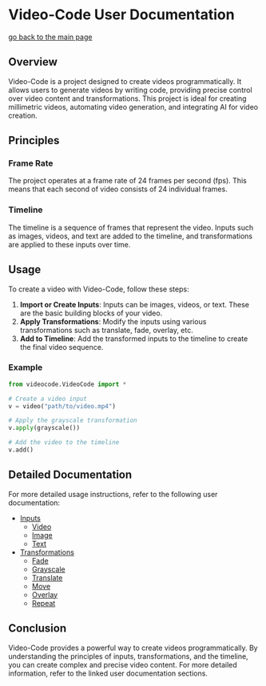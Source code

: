 # Video-Code User Documentation

[go back to the main page](../README.md)

## Overview

Video-Code is a project designed to create videos programmatically. It allows users to generate videos by writing code, providing precise control over video content and transformations. This project is ideal for creating millimetric videos, automating video generation, and integrating AI for video creation.

## Principles

### Frame Rate
The project operates at a frame rate of 24 frames per second (fps). This means that each second of video consists of 24 individual frames.

### Timeline
The timeline is a sequence of frames that represent the video. Inputs such as images, videos, and text are added to the timeline, and transformations are applied to these inputs over time.

## Usage

To create a video with Video-Code, follow these steps:

1. **Import or Create Inputs**: Inputs can be images, videos, or text. These are the basic building blocks of your video.
2. **Apply Transformations**: Modify the inputs using various transformations such as translate, fade, overlay, etc.
3. **Add to Timeline**: Add the transformed inputs to the timeline to create the final video sequence.

### Example

```python
from videocode.VideoCode import *

# Create a video input
v = video("path/to/video.mp4")

# Apply the grayscale transformation
v.apply(grayscale())

# Add the video to the timeline
v.add()
```

## Detailed Documentation

For more detailed usage instructions, refer to the following user documentation:

- [Inputs](inputs/inputs.md)
  - [Video](inputs/video.md)
  - [Image](inputs/image.md)
  - [Text](inputs/text.md)
- [Transformations](transformation/transformation.md)
  - [Fade](transformation/fade.md)
  - [Grayscale](transformation/grayscale.md)
  - [Translate](transformation/translate.md)
  - [Move](transformation/move.md)
  - [Overlay](transformation/overlay.md)
  - [Repeat](transformation/repeat.md)

## Conclusion

Video-Code provides a powerful way to create videos programmatically. By understanding the principles of inputs, transformations, and the timeline, you can create complex and precise video content. For more detailed information, refer to the linked user documentation sections.
